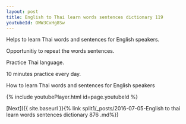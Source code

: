 ```yaml
---
layout: post
title: English to Thai learn words sentences dictionary 119 
youtubeId: OWW3CxHg8Sw
---
```

 
 
Helps to learn Thai words and sentences for English speakers.

Opportunitiy to repeat the words sentences. 

Practice Thai language. 
 
10 minutes practice every day. 
 
How to learn Thai words and sentences for English speakers 
 
{% include youtubePlayer.html id=page.youtubeId %}
 
 
[Next]({{ site.baseurl }}{% link  split1/_posts/2016-07-05-English to thai learn words sentences dictionary 876 .md%})
 

